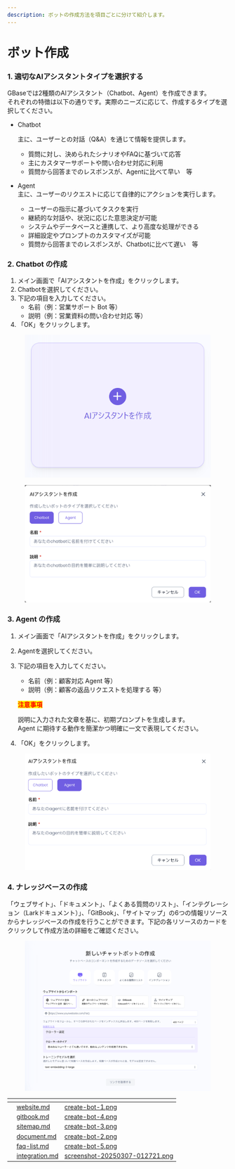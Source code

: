 ```yaml
---
description: ボットの作成方法を項目ごとに分けて紹介します。
---
```


# ボット作成

### 1. 適切なAIアシスタントタイプを選択する

GBaseでは2種類のAIアシスタント（Chatbot、Agent）を作成できます。\
それぞれの特徴は以下の通りです。実際のニーズに応じて、作成するタイプを選択してください。

*   Chatbot

    主に、ユーザーとの対話（Q\&A）を通じて情報を提供します。

    * 質問に対し、決められたシナリオやFAQに基づいて応答
    * 主にカスタマーサポートや問い合わせ対応に利用
    * 質問から回答までのレスポンスが、Agentに比べて早い　等
* Agent\
  主に、ユーザーのリクエストに応じて自律的にアクションを実行します。
  * ユーザーの指示に基づいてタスクを実行
  * 継続的な対話や、状況に応じた意思決定が可能
  * システムやデータベースと連携して、より高度な処理ができる
  * 詳細設定やプロンプトのカスタマイズが可能
  * 質問から回答までのレスポンスが、Chatbotに比べて遅い　等

### &#x20;2. Chatbot の作成

1. メイン画面で「AIアシスタントを作成」をクリックします。
2. Chatbotを選択してください。
3. 下記の項目を入力してください。
   * 名前（例：営業サポート Bot 等）
   * 説明（例：営業資料の問い合わせ対応 等）
4. 「OK」をクリックします。

<figure><img src="../../../.gitbook/assets/image (33).png" alt=""/></img><figcaption></figcaption></figure>

<figure><img src="../../../.gitbook/assets/image (28).png" alt="" width="563"></img><figcaption></figcaption></figure>

### 3. Agent の作成

1. メイン画面で「AIアシスタントを作成」をクリックします。
2. Agentを選択してください。
3.  下記の項目を入力してください。

    * 名前（例：顧客対応 Agent 等）
    * 説明（例：顧客の返品リクエストを処理する 等）

    <mark style="color:red;">**注意事項**</mark>

    説明に入力された文章を基に、初期プロンプトを生成します。\
    Agent に期待する動作を簡潔かつ明確に一文で表現してください。
4. 「OK」をクリックします。

<figure><img src="../../../.gitbook/assets/image (29).png" alt=""><figcaption></figcaption></figure>

### 4. ナレッジベースの作成

「ウェブサイト」、「ドキュメント」、「よくある質問のリスト」、「インテグレーション（Larkドキュメント）」、「GitBook」、「サイトマップ」の6つの情報リソースからナレッジベースの作成を行うことができます。下記の各リソースのカードをクリックして作成方法の詳細をご確認ください。

<figure><img src="../../../.gitbook/assets/image (30).png" alt=""><figcaption></figcaption></figure>



<table data-view="cards"><thead><tr><th></th><th data-type="content-ref"></th><th data-hidden data-card-cover data-type="files"></th></tr></thead><tbody><tr><td></td><td><a href="website.md">website.md</a></td><td><a href="../../../.gitbook/assets/create-bot-1.png">create-bot-1.png</a></td></tr><tr><td></td><td><a href="gitbook.md">gitbook.md</a></td><td><a href="../../../.gitbook/assets/create-bot-4.png">create-bot-4.png</a></td></tr><tr><td></td><td><a href="sitemap.md">sitemap.md</a></td><td><a href="../../../.gitbook/assets/create-bot-3.png">create-bot-3.png</a></td></tr><tr><td></td><td><a href="document.md">document.md</a></td><td><a href="../../../.gitbook/assets/create-bot-2.png">create-bot-2.png</a></td></tr><tr><td></td><td><a href="faq-list.md">faq-list.md</a></td><td><a href="../../../.gitbook/assets/create-bot-5.png">create-bot-5.png</a></td></tr><tr><td></td><td><a href="integration.md">integration.md</a></td><td><a href="../../../.gitbook/assets/screenshot-20250307-012721.png">screenshot-20250307-012721.png</a></td></tr></tbody></table>

